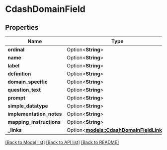 # CdashDomainField

## Properties

Name | Type | Description | Notes
------------ | ------------- | ------------- | -------------
**ordinal** | Option<**String**> |  | [optional]
**name** | Option<**String**> |  | [optional]
**label** | Option<**String**> |  | [optional]
**definition** | Option<**String**> |  | [optional]
**domain_specific** | Option<**String**> |  | [optional]
**question_text** | Option<**String**> |  | [optional]
**prompt** | Option<**String**> |  | [optional]
**simple_datatype** | Option<**String**> |  | [optional]
**implementation_notes** | Option<**String**> |  | [optional]
**mapping_instructions** | Option<**String**> |  | [optional]
**_links** | Option<[**models::CdashDomainFieldLinks**](CdashDomainFieldLinks.md)> |  | [optional]

[[Back to Model list]](../README.md#documentation-for-models) [[Back to API list]](../README.md#documentation-for-api-endpoints) [[Back to README]](../README.md)


